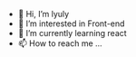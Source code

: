 - 👋 Hi, I’m lyuly
- 👀 I’m interested in Front-end
- 🌱 I’m currently learning react
- 📫 How to reach me ...

<!---
lyuly/lyuly is a ✨ special ✨ repository because its `README.md` (this file) appears on your GitHub profile.
You can click the Preview link to take a look at your changes.
--->

